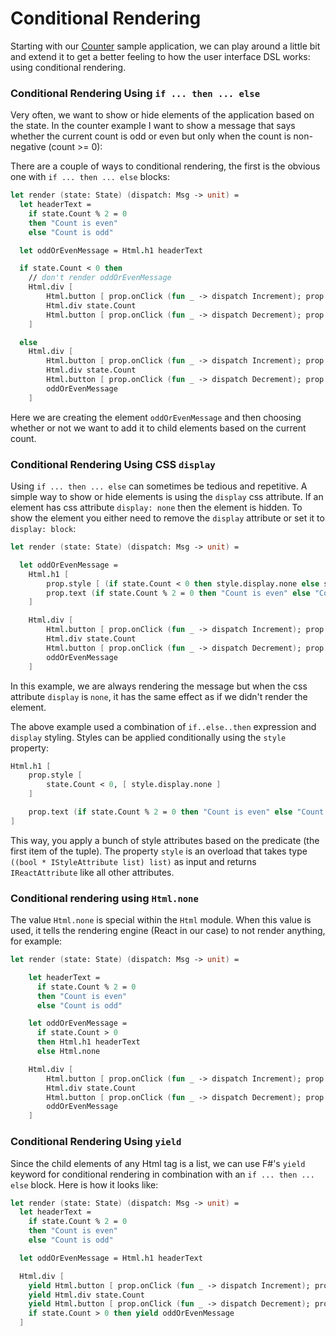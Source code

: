 # Conditional Rendering

Starting with our [Counter](counter.md) sample application, we can play around a little bit and extend it to get a better feeling to how the user interface DSL works: using conditional rendering.

### Conditional Rendering Using `if ... then ... else`

Very often, we want to show or hide elements of the application based on the state. In the counter example I want to show a message that says whether the current count is odd or even but only when the count is non-negative (count >= 0):

<resolved-image source="/images/elm/counter-odd-or-even.gif" />

There are a couple of ways to conditional rendering, the first is the obvious one with `if ... then ... else` blocks:

```fsharp {highlight: ['2-5', 7, 22]}
let render (state: State) (dispatch: Msg -> unit) =
  let headerText =
    if state.Count % 2 = 0
    then "Count is even"
    else "Count is odd"

  let oddOrEvenMessage = Html.h1 headerText

  if state.Count < 0 then
    // don't render oddOrEvenMessage
    Html.div [
        Html.button [ prop.onClick (fun _ -> dispatch Increment); prop.text "+" ]
        Html.div state.Count
        Html.button [ prop.onClick (fun _ -> dispatch Decrement); prop.text "-" ]
    ]

  else
    Html.div [
        Html.button [ prop.onClick (fun _ -> dispatch Increment); prop.text "+" ]
        Html.div state.Count
        Html.button [ prop.onClick (fun _ -> dispatch Decrement); prop.text "-" ]
        oddOrEvenMessage
    ]
```
Here we are creating the element `oddOrEvenMessage` and then choosing whether or not we want to add it to child elements based on the current count.

### Conditional Rendering Using CSS `display`

Using `if ... then ... else` can sometimes be tedious and repetitive. A simple way to show or hide elements is using the `display` css attribute. If an element has css attribute `display: none` then the element is hidden. To show the element you either need to remove the `display` attribute or set it to `display: block`:

```fsharp {highlight: [5, 6]}
let render (state: State) (dispatch: Msg -> unit) =

  let oddOrEvenMessage =
    Html.h1 [
        prop.style [ (if state.Count < 0 then style.display.none else style.display.block) ]
        prop.text (if state.Count % 2 = 0 then "Count is even" else "Count is odd")
    ]

    Html.div [
        Html.button [ prop.onClick (fun _ -> dispatch Increment); prop.text "+" ]
        Html.div state.Count
        Html.button [ prop.onClick (fun _ -> dispatch Decrement); prop.text "-" ]
        oddOrEvenMessage
    ]
```
In this example, we are always rendering the message but when the css attribute `display` is `none`, it has the same effect as if we didn't render the element.

The above example used a combination of `if..else..then` expression and `display` styling. Styles can be applied conditionally using the `style` property:
```fsharp {highlight: [2, 3, 4]}
Html.h1 [
    prop.style [
        state.Count < 0, [ style.display.none ]
    ]

    prop.text (if state.Count % 2 = 0 then "Count is even" else "Count is odd")
]
```
This way, you apply a bunch of style attributes based on the predicate (the first item of the tuple). The property `style` is an overload that takes type `((bool * IStyleAttribute list) list)` as input and returns `IReactAttribute` like all other attributes.

### Conditional rendering using `Html.none`

The value `Html.none` is special within the `Html` module. When this value is used, it tells the rendering engine (React in our case) to not render anything, for example:
```fsharp {highlight: [11]}
let render (state: State) (dispatch: Msg -> unit) =

    let headerText =
      if state.Count % 2 = 0
      then "Count is even"
      else "Count is odd"

    let oddOrEvenMessage =
      if state.Count > 0
      then Html.h1 headerText
      else Html.none

    Html.div [
        Html.button [ prop.onClick (fun _ -> dispatch Increment); prop.text "+" ]
        Html.div state.Count
        Html.button [ prop.onClick (fun _ -> dispatch Decrement); prop.text "-" ]
        oddOrEvenMessage
    ]
```

### Conditional Rendering Using `yield`

Since the child elements of any Html tag is a list, we can use F#'s `yield` keyword for conditional rendering in combination with an `if ... then ... else` block. Here is how it looks like:

```fsharp {highlight: [13]}
let render (state: State) (dispatch: Msg -> unit) =
  let headerText =
    if state.Count % 2 = 0
    then "Count is even"
    else "Count is odd"

  let oddOrEvenMessage = Html.h1 headerText

  Html.div [
    yield Html.button [ prop.onClick (fun _ -> dispatch Increment); prop.text "+" ]
    yield Html.div state.Count
    yield Html.button [ prop.onClick (fun _ -> dispatch Decrement); prop.text "-" ]
    if state.Count > 0 then yield oddOrEvenMessage
  ]
```
